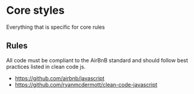 # Core styles

Everything that is specific for core rules


## Rules

All code must be compliant to the AirBnB standard and should follow best practices listed in clean code js.

- https://github.com/airbnb/javascript
- https://github.com/ryanmcdermott/clean-code-javascript

